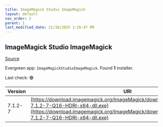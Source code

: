 ```yaml
---
title: ImageMagick Studio ImageMagick
layout: default
nav_order: 2
parent: I
last_modified_date: 21/10/2025 1:26:47 PM
---
```


## ImageMagick Studio ImageMagick

[Source](https://imagemagick.org/)

Evergreen app: `ImageMagickStudioImageMagick`. Found **1** installer.

Last check: 🟢

| Version | URI                                                                                                                                                                                                                |
| ------- | ------------------------------------------------------------------------------------------------------------------------------------------------------------------------------------------------------------------ |
| 7.1.2-7 | [https://download.imagemagick.org/ImageMagick/download/binaries/ImageMagick-7.1.2-7-Q16-HDRI-x64-dll.exe](https://download.imagemagick.org/ImageMagick/download/binaries/ImageMagick-7.1.2-7-Q16-HDRI-x64-dll.exe) |

